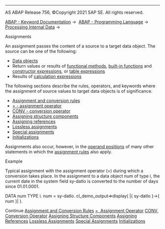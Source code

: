   

* * *

AS ABAP Release 756, ©Copyright 2021 SAP SE. All rights reserved.

[ABAP - Keyword Documentation](javascript:call_link\('abenabap.htm'\)) →  [ABAP - Programming Language](javascript:call_link\('abenabap_reference.htm'\)) →  [Processing Internal Data](javascript:call_link\('abenabap_data_working.htm'\)) → 

Assignments

An assignment passes the content of a source to a target data object. The source can be one of the following:

-   [Data objects](javascript:call_link\('abendata_object_glosry.htm'\) "Glossary Entry")
-   Return values or results of [functional methods](javascript:call_link\('abenfunctional_method_glosry.htm'\) "Glossary Entry"), [built-in functions](javascript:call_link\('abenbuiltin_function_glosry.htm'\) "Glossary Entry") and [constructor expressions](javascript:call_link\('abenconstructor_expression_glosry.htm'\) "Glossary Entry"), or [table expressions](javascript:call_link\('abentable_expression_glosry.htm'\) "Glossary Entry")
-   Results of [calculation expressions](javascript:call_link\('abencalculation_expression_glosry.htm'\) "Glossary Entry")

The following sections describe the rules, operators, and keywords where the assignment of source values to target data objects is of significance.

-   [Assignment and conversion rules](javascript:call_link\('abenconversion_rules.htm'\))
-   [\= - assignment operator](javascript:call_link\('abenequals_operator.htm'\))
-   [CONV - conversion operator](javascript:call_link\('abenconstructor_expression_conv.htm'\))
-   [Assigning structure components](javascript:call_link\('abencorresponding.htm'\))
-   [Assigning references](javascript:call_link\('abenreference_assignments.htm'\))
-   [Lossless assignments](javascript:call_link\('abenlossless_move.htm'\))
-   [Special assignments](javascript:call_link\('abenabap_data_move.htm'\))
-   [Initializations](javascript:call_link\('abeninitializations.htm'\))

Assignments also occur, however, in the [operand positions](javascript:call_link\('abenoperand_position_glosry.htm'\) "Glossary Entry") of many other statements in which the [assignment rules](javascript:call_link\('abenconversion_rules.htm'\)) also apply.

Example

Typical assignment with the assignment operator (\=) during which a conversion takes place. In the assignment to a data object num of type i, the current date in the system field sy-datlo is converted to the number of days since 01.01.0001.

DATA num TYPE i.
num = sy-datlo.
cl\_demo\_output=>display( |{ sy-datlo }->{ num }| ).

Continue
[Assignment and Conversion Rules](javascript:call_link\('abenconversion_rules.htm'\))
[\=, Assignment Operator](javascript:call_link\('abenequals_operator.htm'\))
[CONV, Conversion Operator](javascript:call_link\('abenconstructor_expression_conv.htm'\))
[Assigning Structure Components](javascript:call_link\('abencorresponding.htm'\))
[Assigning References](javascript:call_link\('abenreference_assignments.htm'\))
[Lossless Assignments](javascript:call_link\('abenlossless_move.htm'\))
[Special Assignments](javascript:call_link\('abenabap_data_move.htm'\))
[Initializations](javascript:call_link\('abeninitializations.htm'\))